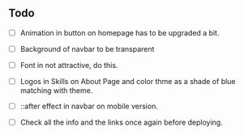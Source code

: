## Todo
- [ ] Animation in button on homepage has to be upgraded a bit. 
- [ ] Background of navbar to be transparent
- [ ] Font in not attractive, do this. 
- [ ] Logos in Skills on About Page and color thme as a shade of blue matching with theme.
- [ ] ::after effect in navbar on mobile version. 

- [ ] Check all the info and the links once again before deploying.